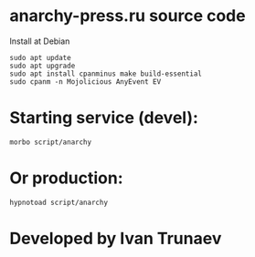 # anarchy-press.ru source code

Install at Debian

```sudo apt update``` <br/>
```sudo apt upgrade``` <br/>
```sudo apt install cpanminus make build-essential``` <br/>
```sudo cpanm -n Mojolicious AnyEvent EV``` <br/>

# Starting service (devel):
```morbo script/anarchy``` 
# Or production:
```hypnotoad script/anarchy``` 

# Developed by Ivan Trunaev 
